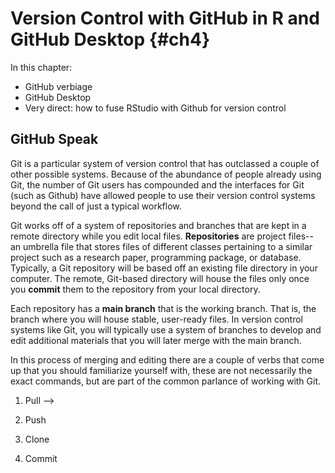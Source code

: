 # Version Control with GitHub in R and GitHub Desktop {#ch4}

In this chapter: 

- GitHub verbiage 
- GitHub Desktop 
- Very direct: how to fuse RStudio with Github for version control 

## GitHub Speak 

Git is a particular system of version control that has outclassed a couple of other possible systems. Because of the abundance of people already using Git, the number of Git users has compounded and the interfaces for Git (such as Github) have allowed people to use their version control systems beyond the call of just a typical workflow. 

Git works off of a system of repositories and branches that are kept in a remote directory while you edit local files. **Repositories** are project files-- an umbrella file that stores files of different classes pertaining to a similar project such as a research paper, programming package, or database. Typically, a Git repository will be based off an existing file directory in your computer. The remote, Git-based directory will house the files only once you **commit** them to the repository from your local directory. 

Each repository has a **main branch** that is the working branch. That is, the branch where you will house stable, user-ready files. In version control systems like Git, you will typically use a system of branches to develop and edit additional materials that you will later merge with the main branch.

In this process of merging and editing there are a couple of verbs that come up that you should familiarize yourself with, these are not necessarily the exact commands, but are part of the common parlance of working with Git. 

1. Pull --> 

2. Push 

3. Clone 

4. Commit 
